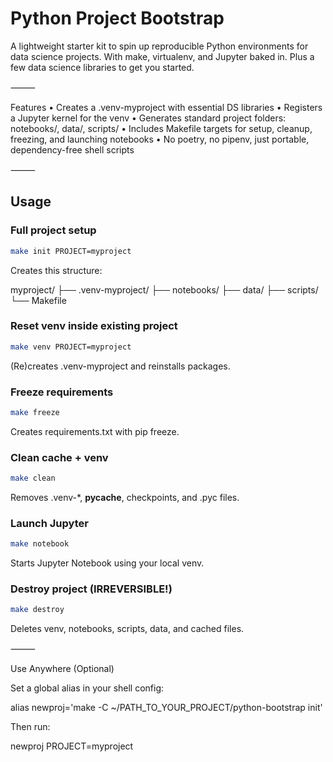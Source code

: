 # Python Project Bootstrap

A lightweight starter kit to spin up reproducible Python environments for data science projects. With make, virtualenv, and Jupyter baked in. Plus a few data science libraries to get you started.

⸻

Features
• Creates a .venv-myproject with essential DS libraries
• Registers a Jupyter kernel for the venv
• Generates standard project folders: notebooks/, data/, scripts/
• Includes Makefile targets for setup, cleanup, freezing, and launching notebooks
• No poetry, no pipenv, just portable, dependency-free shell scripts

⸻

## Usage

### Full project setup

```bash
make init PROJECT=myproject
```

Creates this structure:

myproject/
├── .venv-myproject/
├── notebooks/
├── data/
├── scripts/
└── Makefile

### Reset venv inside existing project

```bash
make venv PROJECT=myproject
```

(Re)creates .venv-myproject and reinstalls packages.

### Freeze requirements

```bash
make freeze
```

Creates requirements.txt with pip freeze.

### Clean cache + venv

```bash
make clean
```

Removes .venv-*, __pycache__, checkpoints, and .pyc files.

### Launch Jupyter

```bash
make notebook
```

Starts Jupyter Notebook using your local venv.

### Destroy project (IRREVERSIBLE!)

```bash
make destroy
```

Deletes venv, notebooks, scripts, data, and cached files.

⸻

Use Anywhere (Optional)

Set a global alias in your shell config:

alias newproj='make -C ~/PATH_TO_YOUR_PROJECT/python-bootstrap init'

Then run:

newproj PROJECT=myproject
